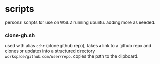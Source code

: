 # scripts
personal scripts for use on WSL2 running ubuntu. adding more as needed.

### clone-gh.sh
used with alias `cghr` (clone github repo), takes a link to a github repo and clones or updates into a structured directory `workspace/github.com/user/repo`. copies the path to the clipboard.
